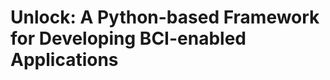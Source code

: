 Unlock: A Python-based Framework for Developing BCI-enabled Applications
==========================================================================


